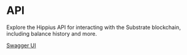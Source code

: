 # API

Explore the Hippius API for interacting with the Substrate blockchain, including balance history and more.

[Swagger UI](http://api.hippius.io/swagger-ui)
